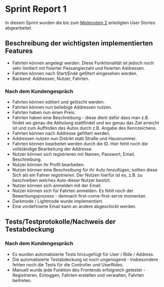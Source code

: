 # Sprint Report 1

In diesem Sprint wurden die bis zum [Meilenstein 2](https://sopra.informatik.uni-stuttgart.de/sopra/sopra-ws23/project12-emundo/-/tags/v0.2) erledigten User Stories abgearbeitet.

## Beschreibung der wichtigsten implementierten Features

- Fahrten können angelegt werden. Diese Funktionalität ist jedoch noch sehr limitiert mit fixierter Passangierzahl und fixierten Addressen.
- Fahrten können nach Start/Ende gefiltert eingesehen werden.
- Backend: Addressen, Nutzer, Fahrten.

### Nach dem Kundengespräch

- Fahrten können editiert und gelöscht werden.
- Fahrten können nun beliebige Addressen nutzen.
- Fahrten haben nun einen Preis.
- Fahrten haben eine Beschreibung - diese dient dafür dass man z.B. findet wo genau die Abholung stattfindet und wo genau das Ziel erreicht ist und zum Auffinden des Autos durch z.B. Angabe des Kennzeichens.
- Fahrten können nach Addresse gefiltert werden.
- Addressen nutzen nun Distrikt statt Straße und Hausnummer.
- Fahrten können bearbeitet werden durch die ID. Hier fehlt noch die vollständige Bearbeitung der Addresse.
- Nutzer können sich registrieren mit Namen, Passwort, Email, Beschreibung.
- Nutzer können ihr Profil bearbeiten.
- Nutzer können eine Beschreibung für ihr Auto hinzufügen, sollten diese Sich als ein Fahrer registrieren.
Der Nutzen hierfür ist es, z.B. zu beschreiben welches Auto dieser Nutzer besitzt.
- Nutzer können sich anmelden mit der Email.
- Nutzer können sich für Fahrten anmelden. Es fehlt noch der Bewerbungsprozess - demnach first-come-first-serve momentan.
- Darkmode / Lightmode wurde implementiert.
- Eine vordefinierte Email kann an andere abgeschickt werden.

## Tests/Testprotokolle/Nachweis der Testabdeckung

### Nach dem Kundengespräch
- Es wurden automatisierte Tests hinzugefügt für User / Ride / Address.
- Die automatisierte Testabdeckung ist noch ungenügend - Insbesondere fehlen noch die Tests für die Controller und UserRides.
- Manuell wurde jede Funktion des Frontends erfolgreich getestet - Registrieren, Einloggen, Fahrten erstellen und verwalten, Fahrten beitreten.
